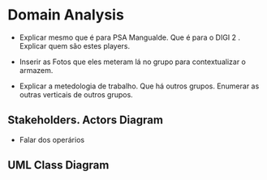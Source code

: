 # Domain Analysis

* Explicar mesmo que é para PSA Mangualde. Que é para o DIGI 2 . Explicar quem são estes players.

* Inserir as Fotos que eles meteram lá no grupo para contextualizar o armazem.

* Explicar a metedologia de trabalho. Que há outros grupos. Enumerar as outras verticais de outros grupos.


## Stakeholders. Actors Diagram

* Falar dos operários

## UML Class Diagram